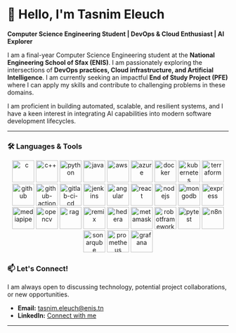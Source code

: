 # 👋 Hello, I'm Tasnim Eleuch

**Computer Science Engineering Student | DevOps & Cloud Enthusiast | AI Explorer**

I am a final-year Computer Science Engineering student at the **National Engineering School of Sfax (ENIS)**. I am passionately exploring the intersections of **DevOps practices, Cloud infrastructure, and Artificial Intelligence**. I am currently seeking an impactful **End of Study Project (PFE)** where I can apply my skills and contribute to challenging problems in these domains.

I am proficient in building automated, scalable, and resilient systems, and I have a keen interest in integrating AI capabilities into modern software development lifecycles.

---

### 🛠️ Languages & Tools
<p align="center"> <!-- Programming Languages --> <img src="https://cdn.jsdelivr.net/gh/devicons/devicon/icons/c/c-original.svg" alt="c" width="50" height="50" /> <img src="https://cdn.jsdelivr.net/gh/devicons/devicon/icons/cplusplus/cplusplus-original.svg" alt="c++" width="50" height="50" /> <img src="https://cdn.jsdelivr.net/gh/devicons/devicon/icons/python/python-original.svg" alt="python" width="50" height="50" /> <img src="https://cdn.jsdelivr.net/gh/devicons/devicon/icons/java/java-original.svg" alt="java" width="50" height="50" /> <!-- DevOps & Cloud --> <img src="https://cdn.jsdelivr.net/gh/devicons/devicon/icons/amazonwebservices/amazonwebservices-original.svg" alt="aws" width="50" height="50" /> <img src="https://cdn.jsdelivr.net/gh/devicons/devicon/icons/azure/azure-original.svg" alt="azure" width="50" height="50" /> <img src="https://cdn.jsdelivr.net/gh/devicons/devicon/icons/docker/docker-original.svg" alt="docker" width="50" height="50" /> <img src="https://cdn.jsdelivr.net/gh/devicons/devicon/icons/kubernetes/kubernetes-plain.svg" alt="kubernetes" width="50" height="50" /> <img src="https://cdn.jsdelivr.net/gh/devicons/devicon/icons/terraform/terraform-original.svg" alt="terraform" width="50" height="50" /> <!-- CI/CD --> <img src="https://cdn.jsdelivr.net/gh/devicons/devicon/icons/github/github-original.svg" alt="github" width="50" height="50" /> <img src="https://github.githubassets.com/images/modules/site/features/actions-icon-actions.svg" alt="github-actions" width="50" height="50" /> <img src="https://cdn.jsdelivr.net/gh/devicons/devicon/icons/gitlab/gitlab-original.svg" alt="gitlab-ci-cd" width="50" height="50" /> <img src="https://cdn.jsdelivr.net/gh/devicons/devicon/icons/jenkins/jenkins-original.svg" alt="jenkins" width="50" height="50" /> <!-- Web Development --> <img src="https://cdn.jsdelivr.net/gh/devicons/devicon/icons/angularjs/angularjs-original.svg" alt="angular" width="50" height="50" /> <img src="https://cdn.jsdelivr.net/gh/devicons/devicon/icons/react/react-original.svg" alt="react" width="50" height="50" /> <img src="https://cdn.jsdelivr.net/gh/devicons/devicon/icons/nodejs/nodejs-original.svg" alt="nodejs" width="50" height="50" /> <img src="https://cdn.jsdelivr.net/gh/devicons/devicon/icons/mongodb/mongodb-original.svg" alt="mongodb" width="50" height="50" /> <img src="https://cdn.jsdelivr.net/gh/devicons/devicon/icons/express/express-original.svg" alt="express" width="50" height="50" /> <!-- AI & Computer Vision --> <img src="https://raw.githubusercontent.com/google/mediapipe/refs/heads/master/docs/images/mediapipe_small.png" alt="mediapipe" width="50" height="50" /> <img src="https://cdn.jsdelivr.net/gh/devicons/devicon/icons/opencv/opencv-original.svg" alt="opencv" width="50" height="50" /> <img src="https://img.icons8.com/color/48/000000/artificial-intelligence.png" alt="rag" width="50" height="50" /> <!-- Blockchain --> <img src="https://raw.githubusercontent.com/ethereum/remix-ide/master/src/app/img/icon.png" alt="remix" width="50" height="50" /> <img src="https://hedera.com/assets/svg/brand-symbol/hbar-solid-glyph.svg" alt="hedera" width="50" height="50" /> <img src="https://raw.githubusercontent.com/MetaMask/brand-resources/master/SVG/metamask-fox.svg" alt="metamask" width="50" height="50" /> <!-- Testing & Tools --> <img src="https://robotframework.org/img/robot_framework_logo.png" alt="robotframework" width="50" height="50" /> <img src="https://cdn.jsdelivr.net/gh/devicons/devicon/icons/pytest/pytest-original.svg" alt="pytest" width="50" height="50" /> <img src="https://avatars.githubusercontent.com/u/1471768?s=48&v=4" alt="n8n" width="50" height="50" /> <img src="https://cdn.jsdelivr.net/gh/devicons/devicon/icons/sonarqube/sonarqube-original.svg" alt="sonarqube" width="50" height="50" /> <img src="https://cdn.jsdelivr.net/gh/devicons/devicon/icons/prometheus/prometheus-original.svg" alt="prometheus" width="50" height="50" /> <img src="https://cdn.jsdelivr.net/gh/devicons/devicon/icons/grafana/grafana-original.svg" alt="grafana" width="50" height="50" /> </p>

### 📫 Let's Connect!

I am always open to discussing technology, potential project collaborations, or new opportunities.

- **Email:** [tasnim.eleuch@enis.tn](mailto:tasnim.eleuch@enis.tn)
- **LinkedIn:** [Connect with me](https://www.linkedin.com/in/tasnim-elleuch-6043a629a/) 

---
